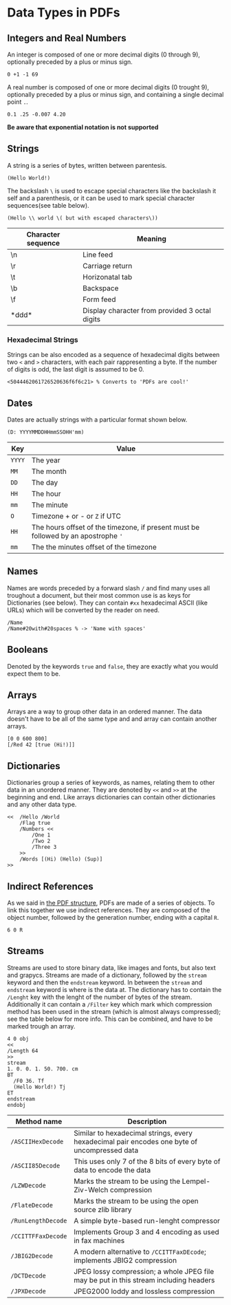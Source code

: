 # Data Types in PDFs

## Integers and Real Numbers
An integer is composed of one or more decimal digits (0 through 9), optionally preceded by a plus or minus sign.
```pdf
0 +1 -1 69
```
A real number is composed of one or more decimal digits (0 trought 9), optionally preceded by a plus or minus sign, and containing a single decimal point `.`.
```pdf
0.1 .25 -0.007 4.20
```

**Be aware that exponential notation is not supported**

## Strings
A string is a series of bytes, written between parentesis.
```
(Hello World!)
```
The backslash `\` is used to escape special characters like the backslash it self and a parenthesis, or it can be used to mark special character sequences(see table below).
```pdf
(Hello \\ world \( but with escaped characters\))
```
Character sequence | Meaning
------------ | -------------
\n | Line feed
\r | Carriage return
\t | Horizonatal tab
\b | Backspace
\f | Form feed
\*ddd* | Display character from provided 3 octal digits

### Hexadecimal Strings
Strings can be also encoded as a sequence of hexadecimal digits between two `<` and `>` characters, with each pair rappresenting a byte. If the number of digits is odd, the last digit is assumed to be 0.
```pdf
<5044462061726520636f6f6c21> % Converts to 'PDFs are cool!'
```

## Dates
Dates are actually strings with a particular format shown below.
```pdf
(D: YYYYMMDDHHmmSSOHH'mm)
```
Key | Value
------------ | -------------
`YYYY` | The year
`MM` | The month
`DD` | The day
`HH` | The hour
`mm` | The minute
`O` | Timezone + or - or `Z` if UTC
`HH` | The hours offset of the timezone, if present must be followed by an apostrophe `'`
`mm` | The the minutes offset of the timezone

## Names
Names are words preceded by a forward slash `/` and find many uses all troughout a document, but their most common use is as keys for Dictionaries (see below). They can contain `#xx` hexadecimal ASCII (like URLs) which will be converted by the reader on need.
```pdf
/Name
/Name#20with#20spaces % -> 'Name with spaces'
```

## Booleans
Denoted by the keywords `true` and `false`, they are exactly what you would expect them to be.

## Arrays
Arrays are a way to group other data in an ordered manner. The data doesn't have to be all of the same type and and array can contain another arrays.
```pdf
[0 0 600 800]
[/Red 42 [true (Hi!)]]
```

## Dictionaries
Dictionaries group a series of keywords, as names, relating them to other data in an unordered manner. They are denoted by `<<` and `>>` at the beginning and end. Like arrays dictionaries can contain other dictionaries and any other data type.
```pdf
<<  /Hello /World
    /Flag true
    /Numbers <<
        /One 1
        /Two 2
        /Three 3
    >>
    /Words [(Hi) (Hello) (Sup)]
>>
```

## Indirect References
As we said in [the PDF structure](pdf-structure), PDFs are made of a series of objects. To link this together we use indirect references. They are composed of the object number, followed by the generation number, ending with a capital `R`.
```pdf
6 0 R
```

## Streams
Streams are used to store binary data, like images and fonts, but also text and grapycs. Streams are made of a dictionary, followed by the `stream` keyword and then the `endstream` keyword. In between the `stream` and `endstream` keyword is where is the data at. The dictionary has to contain the `/Lenght` key with the lenght of the number of bytes of the stream. Additionally it can contain a `/Filter` key which mark which compression method has been used in the stream (which is almost always compressed); see the table below for more info. This can be combined, and have to be marked trough an array.
```pdf
4 0 obj
<<
/Length 64
>>
stream
1. 0. 0. 1. 50. 700. cm
BT
  /F0 36. Tf
  (Hello World!) Tj
ET
endstream
endobj
```
Method name | Description
------------ | -------------
`/ASCIIHexDecode` | Similar to hexadecimal strings, every hexadecimal pair encodes one byte of uncompressed data
`/ASCII85Decode` | This uses only 7 of the 8 bits of every byte of data to encode the data
`/LZWDecode` | Marks the stream to be using the Lempel-Ziv-Welch compression
`/FlateDecode` | Marks the stream to be using the open source zlib library
`/RunLengthDecode` | A simple byte-based run-lenght compressor
`/CCITTFFaxDecode` | Implements Group 3 and 4 encoding as used in fax machines
`/JBIG2Decode` | A modern alternative to `/CCITTFaxDEcode`; implements JBIG2 compression
`/DCTDecode` | JPEG lossy compression; a whole JPEG file may be put in this stream including headers
`/JPXDecode` | JPEG2000 loddy and lossless compression

